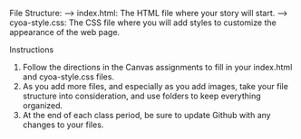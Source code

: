 File Structure:
--> index.html: The HTML file where your story will start.
--> cyoa-style.css: The CSS file where you will add styles to customize the appearance of the web page.

Instructions
1. Follow the directions in the Canvas assignments to fill in your index.html and cyoa-style.css files.
2. As you add more files, and especially as you add images, take your file structure into consideration,
   and use folders to keep everything organized.
3. At the end of each class period, be sure to update Github with any changes to your files.
